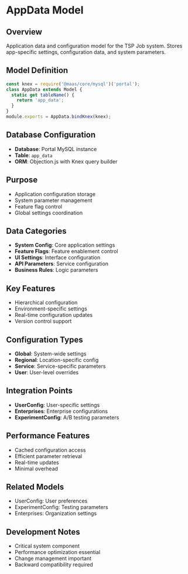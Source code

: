 # AppData Model

## Overview
Application data and configuration model for the TSP Job system. Stores app-specific settings, configuration data, and system parameters.

## Model Definition
```javascript
const knex = require('@maas/core/mysql')('portal');
class AppData extends Model {
  static get tableName() {
    return 'app_data';
  }
}
module.exports = AppData.bindKnex(knex);
```

## Database Configuration
- **Database**: Portal MySQL instance
- **Table**: `app_data`
- **ORM**: Objection.js with Knex query builder

## Purpose
- Application configuration storage
- System parameter management
- Feature flag control
- Global settings coordination

## Data Categories
- **System Config**: Core application settings
- **Feature Flags**: Feature enablement control
- **UI Settings**: Interface configuration
- **API Parameters**: Service configuration
- **Business Rules**: Logic parameters

## Key Features
- Hierarchical configuration
- Environment-specific settings
- Real-time configuration updates
- Version control support

## Configuration Types
- **Global**: System-wide settings
- **Regional**: Location-specific config
- **Service**: Service-specific parameters
- **User**: User-level overrides

## Integration Points
- **UserConfig**: User-specific settings
- **Enterprises**: Enterprise configurations
- **ExperimentConfig**: A/B testing parameters

## Performance Features
- Cached configuration access
- Efficient parameter retrieval
- Real-time updates
- Minimal overhead

## Related Models
- UserConfig: User preferences
- ExperimentConfig: Testing parameters
- Enterprises: Organization settings

## Development Notes
- Critical system component
- Performance optimization essential
- Change management important
- Backward compatibility required